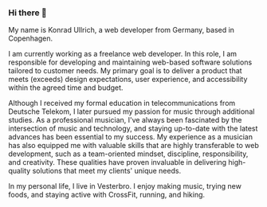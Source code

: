 ### Hi there 👋

My name is Konrad Ullrich, a web developer from Germany, based in Copenhagen.

I am currently working as a freelance web developer. In this role, I am responsible for developing and maintaining web-based software solutions tailored to customer needs. My primary goal is to deliver a product that meets (exceeds) design expectations, user experience, and accessibility within the agreed time and budget.

Although I received my formal education in telecommunications from Deutsche Telekom, I later pursued my passion for music through additional studies. As a professional musician, I've always been fascinated by the intersection of music and technology, and staying up-to-date with the latest advances has been essential to my success. My experience as a musician has also equipped me with valuable skills that are highly transferable to web development, such as a team-oriented mindset, discipline, responsibility, and creativity. These qualities have proven invaluable in delivering high-quality solutions that meet my clients' unique needs.

In my personal life, I live in Vesterbro. I enjoy making music, trying new foods, and staying active with CrossFit, running, and hiking.


<!--
**UK090483/UK090483** is a ✨ _special_ ✨ repository because its `README.md` (this file) appears on your GitHub profile.

Here are some ideas to get you started:

- 🔭 I’m currently working on ...
- 🌱 I’m currently learning ...
- 👯 I’m looking to collaborate on ...
- 🤔 I’m looking for help with ...
- 💬 Ask me about ...
- 📫 How to reach me: ...
- 😄 Pronouns: ...
- ⚡ Fun fact: ...
-->

